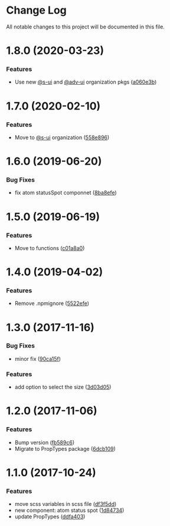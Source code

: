 # Change Log

All notable changes to this project will be documented in this file.

# 1.8.0 (2020-03-23)


### Features

* Use new [@s-ui](https://github.com/s-ui) and [@adv-ui](https://github.com/adv-ui) organization pkgs ([a060e3b](https://github.com/SUI-Components/adevinta-spain-components/commit/a060e3bf779c90c19af68c4f392421d70cf550aa))



# 1.7.0 (2020-02-10)


### Features

* Move to [@s-ui](https://github.com/s-ui) organization ([558e896](https://github.com/SUI-Components/adevinta-spain-components/commit/558e896d1b96f295da85630654ec1b0d16aa91cf))



# 1.6.0 (2019-06-20)


### Bug Fixes

* fix atom statusSpot componnet ([8ba8efe](https://github.com/SUI-Components/adevinta-spain-components/commit/8ba8efed6622e3872fcbed543ff2390542b65642))



# 1.5.0 (2019-06-19)


### Features

* Move to functions ([c01a8a0](https://github.com/SUI-Components/adevinta-spain-components/commit/c01a8a0c9b0f2e29c02eb33d33865c21198ab876))



# 1.4.0 (2019-04-02)


### Features

* Remove .npmignore ([5522efe](https://github.com/SUI-Components/adevinta-spain-components/commit/5522efef23b916fc0b95b63340b0202a21a01ccc))



# 1.3.0 (2017-11-16)


### Bug Fixes

* minor fix ([90ca15f](https://github.com/SUI-Components/adevinta-spain-components/commit/90ca15f4f26a203495a5431cc70eee591f675713))


### Features

* add option to select  the size ([3d03d05](https://github.com/SUI-Components/adevinta-spain-components/commit/3d03d054a06d90570b6bffca0c4cbd663e5da52c))



# 1.2.0 (2017-11-06)


### Features

* Bump version ([fb589c6](https://github.com/SUI-Components/adevinta-spain-components/commit/fb589c6f820c7b3773f48198720a866b424feabc))
* Migrate to PropTypes package ([6dcb109](https://github.com/SUI-Components/adevinta-spain-components/commit/6dcb109dc39743c590c5b232cefb011637dfe3aa))



# 1.1.0 (2017-10-24)


### Features

* move scss variables in scss file ([df3f5dd](https://github.com/SUI-Components/adevinta-spain-components/commit/df3f5dd3fe57415267b328b6438573e9f581b79c))
* new component:  atom status spot ([1d84734](https://github.com/SUI-Components/adevinta-spain-components/commit/1d84734554064b13c2fe168b4a46f9027a75c4c3))
* update PropTypes ([ddfa403](https://github.com/SUI-Components/adevinta-spain-components/commit/ddfa4036c85a19f286dc5eb75bd0db89de402cbd))




